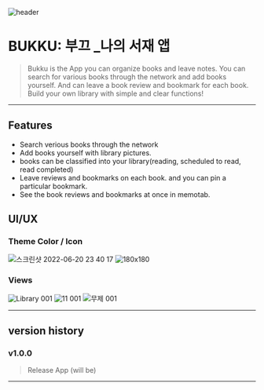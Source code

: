 ![header](https://capsule-render.vercel.app/api?type=soft&color=062C30&height=300&section=header&text=Bukku:%20부끄&fontSize=90&fontColor=FFFFFF)
# BUKKU: 부끄 _나의 서재 앱

> Bukku is the App you can organize books and leave notes. 
> You can search for various books through the network and add books yourself. 
> And can leave a book review and bookmark for each book. Build your own library with simple and clear functions!

---
## Features

- Search verious books through the network
- Add books yourself with library pictures.
- books can be classified into your library(reading, scheduled to read, read completed)
- Leave reviews and bookmarks on each book. and you can pin a particular bookmark.
- See the book reviews and bookmarks at once in memotab.

## UI/UX
### Theme Color / Icon
![스크린샷 2022-06-20 23 40 17](https://user-images.githubusercontent.com/97531269/175806008-5065c54e-dc84-42f7-b797-afe77b5d18ca.png) 
 ![180x180](https://user-images.githubusercontent.com/97531269/175806479-6a4c59ff-f524-4cc6-8ddd-523c8e8156a3.png)
### Views
![Library 001](https://user-images.githubusercontent.com/97531269/175805970-5621f7fb-5bf6-4752-86f3-87fbd1630d20.jpeg)
![11 001](https://user-images.githubusercontent.com/97531269/175806555-d90b2861-a167-4cd5-92d2-823aec099e03.jpeg)
![무제 001](https://user-images.githubusercontent.com/97531269/175806709-6ce4958e-5209-4b1e-bc4a-81f7ebffbfc0.jpeg)

---

## version history

### v1.0.0
> Release App (will be)

---

